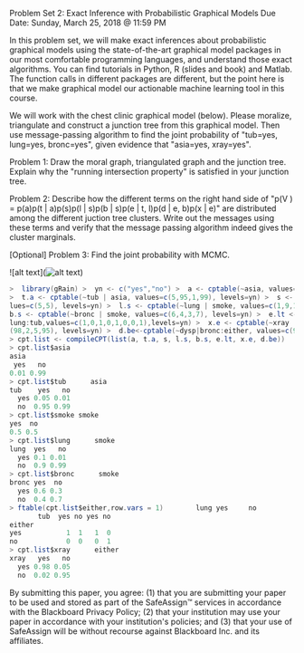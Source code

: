 Problem Set 2: Exact Inference with Probabilistic Graphical Models
Due Date: Sunday, March 25, 2018 @ 11:59 PM

In this problem set, we will make exact inferences about probabilistic graphical models using the 
state-of-the-art graphical model packages in our most comfortable programming languages, and 
understand those exact algorithms. You can find tutorials in Python, R (slides and book) and Matlab. 
The function calls in different packages are different, but the point here is that we make graphical 
model our actionable machine learning tool in this course. 

We will work with the chest clinic graphical model (below). Please moralize, triangulate and construct 
a junction tree from this graphical model. Then use message-passing algorithm to find the joint 
probability of "tub=yes, lung=yes, bronc=yes", given evidence that "asia=yes, xray=yes". 

Problem 1: Draw the moral graph, triangulated graph and the junction tree. Explain why the 
"running intersection property" is satisfied in your junction tree.

Problem 2: Describe how the different terms on the right hand side of "p(V ) = p(a)p(t | a)p(s)p(l | 
s)p(b | s)p(e | t, l)p(d | e, b)p(x | e)" are distributed among the different juction tree clusters. 
Write out the messages using these terms and verify that the message passing algorithm indeed gives 
the cluster marginals.

[Optional] Problem 3: Find the joint probability with MCMC.

![alt text](![alt text](http://url/to/img.png))

```csharp
>  library(gRain) >  yn <- c("yes","no") >  a <- cptable(~asia, values=c(1,99), levels=yn)
>  t.a <- cptable(~tub | asia, values=c(5,95,1,99), levels=yn) >  s <- cptable(~smoke, va
lues=c(5,5), levels=yn) >  l.s <- cptable(~lung | smoke, values=c(1,9,1,99), levels=yn) >  
b.s <- cptable(~bronc | smoke, values=c(6,4,3,7), levels=yn) >  e.lt <- cptable(~either | 
lung:tub,values=c(1,0,1,0,1,0,0,1),levels=yn) >  x.e <- cptable(~xray | either, values=c
(98,2,5,95), levels=yn) >  d.be<-cptable(~dysp|bronc:either, values=c(9,1,7,3,8,2,1,9),levels=yn)
> cpt.list <- compileCPT(list(a, t.a, s, l.s, b.s, e.lt, x.e, d.be))
> cpt.list$asia 
asia
 yes   no 
0.01 0.99 
> cpt.list$tub      asia
tub    yes   no
  yes 0.05 0.01
  no  0.95 0.99
> cpt.list$smoke smoke
yes  no 
0.5 0.5 
> cpt.list$lung      smoke
lung  yes   no
  yes 0.1 0.01
  no  0.9 0.99
> cpt.list$bronc      smoke
bronc yes  no
  yes 0.6 0.3
  no  0.4 0.7
> ftable(cpt.list$either,row.vars = 1)        lung yes     no   
       tub  yes no yes no
either                   
yes           1  1   1  0
no            0  0   0  1
> cpt.list$xray      either
xray   yes   no
  yes 0.98 0.05
  no  0.02 0.95
```
By submitting this paper, you agree: (1) that you are submitting your paper to be used and stored as 
part of the SafeAssign™ services in accordance with the Blackboard Privacy Policy; (2) that your 
institution may use your paper in accordance with your institution's policies; and (3) that your 
use of SafeAssign will be without recourse against Blackboard Inc. and its affiliates.


